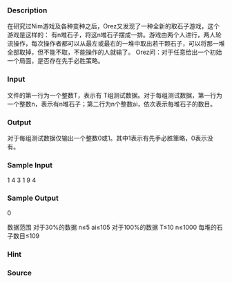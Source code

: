 
### Description

在研究过Nim游戏及各种变种之后，Orez又发现了一种全新的取石子游戏，这个游戏是这样的：
有n堆石子，将这n堆石子摆成一排。游戏由两个人进行，两人轮流操作，每次操作者都可以从最左或最右的一堆中取出若干颗石子，可以将那一堆全部取掉，但不能不取，不能操作的人就输了。
Orez问：对于任意给出一个初始一个局面，是否存在先手必胜策略。

### Input
文件的第一行为一个整数T，表示有 T组测试数据。对于每组测试数据，第一行为一个整数n，表示有n堆石子；第二行为n个整数ai，依次表示每堆石子的数目。

### Output
对于每组测试数据仅输出一个整数0或1。其中1表示有先手必胜策略，0表示没有。


### Sample Input
1
4
3 1 9 4


### Sample Output
0

数据范围
对于30%的数据  n≤5  ai≤105
对于100%的数据  T≤10 n≤1000 每堆的石子数目≤109

### Hint

### Source
